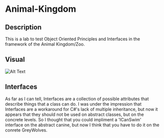 # Animal-Kingdom

## Description
This is a lab to test Object Oriented Principles and Interfaces in the framework of the Animal Kingdom/Zoo. 

## Visual
![Alt Text](https://github.com/MinMaxed/Lab05-Animal-Kingdom/blob/master/AK%20Visual.png)

## Interfaces
As far as I can tell, Interfaces are a collection of possible attributes that describe things that a class can do. I was under the impression that Interfaces are a workaround for C#'s lack of multiple inheritance, but now it appears that they should not be used on abstract classes, but on the concrete levels. So I thought that you could impliment a 'ICanSwim' interface on the abstract canine, but now I think that you have to do it on the conrete GreyWolves. 
